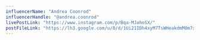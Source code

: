 ```yaml
---
influencerName: "Andrea Coonrod"
influencerHandle: "@andrea.coonrod"
livePostLink: "https://www.instagram.com/p/Bqa-MJahoSX/"
postFileLink: "https://lh3.google.com/u/0/d/1Ui21IDh4xyM7TsWHeakdmMOm7xVSWAsu"
---
```

